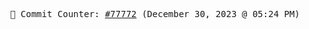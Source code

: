 <p align="center">
    <samp>
        📮 Commit Counter: <a href="https://github.com/Javascript-void0/Javascript-void0/commits/main">#77772</a> (December 30, 2023 @ 05:24 PM)
    </samp>
</p>